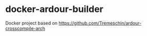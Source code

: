 # docker-ardour-builder
Docker project based on https://github.com/Tremeschin/ardour-crosscompile-arch
